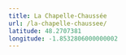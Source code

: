 ```yaml
---
title: La Chapelle-Chaussée
url: /la-chapelle-chaussee/
latitude: 48.2707381
longitude: -1.8532806000000002
---
```

